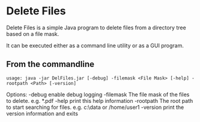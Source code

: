 Delete Files
==============

Delete Files is a simple Java program to delete files from a directory tree based on a file mask.

It can be executed either as a command line utility or as a GUI program.

From the commandline
--------------------

    usage: java -jar DelFiles.jar [-debug] -filemask <File Mask> [-help] -rootpath <Path> [-version]

Options:
    -debug                  enable debug logging
    -filemask <File Mask>   The file mask of the files to delete. e.g. *.pdf
    -help                   print this help information
    -rootpath <Path>        The root path to start searching for files. e.g. c:\data or /home/user1
    -version                print the version information and exits

